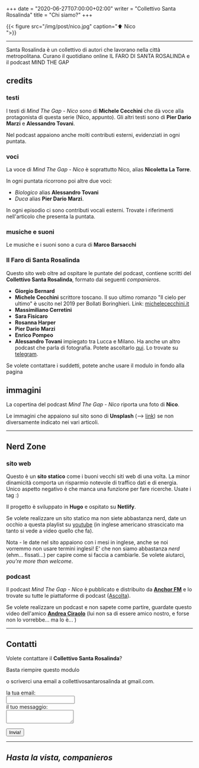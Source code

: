 +++
date = "2020-06-27T07:00:00+02:00"
writer = "Collettivo Santa Rosalinda"
title = "Chi siamo?"
+++

{{< figure src="/img/post/nico.jpg" caption="⬆︎ Nico<br> ">}}

- - -

Santa Rosalinda è un collettivo di autori che lavorano nella città
metropolitana. Curano il quotidiano online IL FARO DI SANTA ROSALINDA
e il podcast MIND THE GAP


## credits

### testi

I testi di _Mind The Gap - Nico_ sono di **Michele Cecchini** che dà voce alla protagonista di questa serie (Nico, appunto). Gli altri testi sono di **Pier Dario Marzi** e **Alessandro Tovani**.

Nel podcast appaiono anche molti contributi esterni, evidenziati in ogni puntata.


### voci

La voce di _Mind The Gap - Nico_ è soprattutto Nico, alias **Nicoletta La Torre**.

In ogni puntata ricorrono poi altre due voci:

*  _Biologico_ alias **Alessandro Tovani**
* _Duca_ alias **Pier Dario Marzi**.

In ogni episodio ci sono contributi vocali esterni. Trovate i riferimenti nell'articolo che presenta la puntata.


### musiche e suoni

Le musiche e i suoni sono a cura di **Marco Barsacchi**


### Il Faro di Santa Rosalinda

Questo sito web oltre ad ospitare le puntate del podcast, contiene scritti del **Collettivo Santa Rosalinda**, formato dai seguenti _companieros_.

* **Giorgio Bernard**
* **Michele Cecchini** scrittore toscano. Il suo ultimo romanzo "Il cielo per ultimo" è uscito nel 2019 per Bollati Boringhieri. Link: <a target="blank" href="https://michelececchini.it">michelececchini.it</a>
* **Massimiliano Cerretini**
* **Sara Fisicaro**
* **Rosanna Harper**
* **Pier Dario Marzi**
* **Enrico Pompeo**
* **Alessandro Tovani** impiegato tra Lucca e Milano. Ha anche un altro podcast che parla di fotografia. Potete ascoltarlo <a target="blank" href="https://fotoradio.info">qui</a>. Lo trovate su <a target="blank" href="https://t.me/alstov">telegram</a>.

Se volete contattare i suddetti, potete anche usare il modulo in fondo alla pagina


## immagini

La copertina del podcast _Mind The Gap - Nico_ riporta una foto di **Nico**.

Le immagini che appaiono sul sito sono di **Unsplash** (--> <a target="blank" href="https://unspash.com">link</a>) se non diversamente indicato nei vari articoli.


- - -
## Nerd Zone

### sito web

Questo è un **sito statico** come i buoni vecchi siti web di una volta. La minor dinamicità comporta un risparmio notevole di traffico dati e di energia. Unico aspetto negativo è che manca una funzione per fare ricerche. Usate i tag :)

Il progetto è sviluppato in **Hugo** e ospitato su **Netlify**.

Se volete realizzare un sito statico ma non siete abbastanza nerd, date un occhio a questa playlist su <a target="blank" href="https://www.youtube.com/playlist?list=PL-Kz5P-mYdMgAJDmRJquyMHfdaIOD-3oj">youtube</a> (in inglese americano strascicato ma tanto si vede a video quello che fa).

Nota - le date nel sito appaiono con i mesi in inglese, anche se noi vorremmo non usare termini inglesi! E' che non siamo abbastanza _nerd_ (ehm... fissati...) per capire come si faccia a cambiarle. Se volete aiutarci, _you're more than welcome_.


### podcast

Il podcast _Mind The Gap - Nico_ è pubblicato e distribuito da <a target="blank" href="https://anchor.fm/made-by-human-race">**Anchor FM**</a> e lo trovate su tutte le piattaforme di podcast (<a href="/ascolta"/>Ascolta</a>).

Se volete realizzare un podcast e non sapete come partire, guardate questo video dell'amico <a target="blank" href="https://www.youtube.com/watch?v=t-urq_hZFCk">**Andrea Ciraolo**</a> (lui non sa di essere amico nostro, e forse non lo vorrebbe... ma lo è... )


- - -
## Contatti

Volete contattare il **Collettivo Santa Rosalinda**?

Basta riempire questo modulo</br>
<!-- o cercarci su <a target="blank" href="https://t.me/collettivosantarosalinda">Telegram</a></br> -->
o scriverci una email a collettivosantarosalinda at gmail.com.

<!-- modify this form HTML and place wherever you want your form -->

<form
  action="https://formspree.io/collettivosantarosalinda@gmail.com"
  method="POST">
  <label>
    la tua email:</br>
    <input type="text" name="replyto"></br>
  </label>
  <label>
    il tuo messaggio:</br>
    <textarea name="message"></textarea></br>
  </label>

  <!-- your other form fields go here -->

  <button type="submit" class="form-button">Invia!</button>
</form>

- - -

## _Hasta la vista, companieros_
